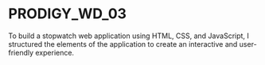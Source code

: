 # PRODIGY_WD_03
To build a stopwatch web application using HTML, CSS, and JavaScript, I structured the elements of the application to create an interactive and user-friendly experience.
